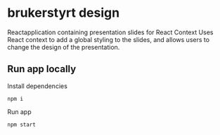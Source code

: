 # brukerstyrt design

Reactapplication containing presentation slides for React Context 
Uses React context to add a global styling to the slides, and allows users to change the design of the presentation. 

## Run app locally 

Install dependencies 
```
npm i 
```

Run app 
```
npm start 
```
